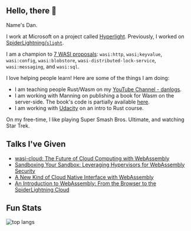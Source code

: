 ## Hello, there 👋

Name's Dan.

I work at Microsoft on a project called [Hyperlight](https://youtu.be/Tz2SOjKZwVA?feature=shared). Previously, I worked on [SpiderLightning/`slight`](https://github.com/deislabs/spiderlightning).

I am a champion to [7 WASI proposals](https://github.com/WebAssembly/WASI/blob/main/Proposals.md): `wasi:http`, `wasi;keyvalue`, `wasi:config`, `wasi:blobstore`, `wasi-distributed-lock-service`, `wasi:messaging`, and `wasi:sql`.

I love helping people learn! Here are some of the things I am doing:
- I am teaching people Rust/Wasm on my [YouTube Channel - danlogs](https://www.youtube.com/c/danlogs).
- I am working with Manning on publishing a book for Wasm on the server-side. The book's code is partially available [here](https://github.com/danbugs/serverside-wasm-book-code).
- I am working with [Udacity](https://www.udacity.com/) on an intro to Rust course.

On my free-time, I like playing Super Smash Bros. Ultimate, and watching Star Trek.

## Talks I've Given

- [wasi-cloud: The Future of Cloud Computing with WebAssembly](https://youtu.be/Z7cSjIp7vRg?feature=shared)
- [Sandboxing Your Sandbox: Leveraging Hypervisors for WebAssembly Security](https://youtu.be/v1bI1eHVwAw?feature=shared)
- [A New Kind of Cloud Native Interface with WebAssembly](https://youtu.be/LPevmMY8KcE?feature=shared)
- [An Introduction to WebAssembly: From the Browser to the SpiderLightning Cloud](https://youtu.be/LPevmMY8KcE?feature=shared)

## Fun Stats

![top langs](https://github-readme-stats.vercel.app/api/top-langs/?username=danbugs&hide=css,html,shell,plpgsql&theme=merko&langs_count=8&layout=compact)